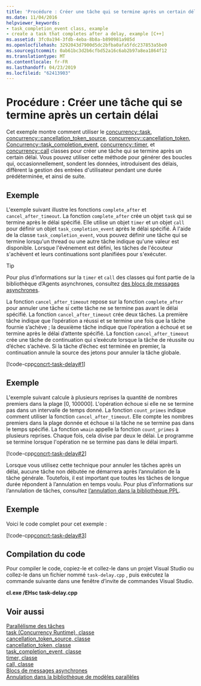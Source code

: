 ```yaml
---
title: 'Procédure : Créer une tâche qui se termine après un certain délai'
ms.date: 11/04/2016
helpviewer_keywords:
- task_completion_event class, example
- create a task that completes after a delay, example [C++]
ms.assetid: 3fc0a194-3fdb-4eba-8b8a-b890981a985d
ms.openlocfilehash: 3292043d7900d5dc2bfba0afa5fdc237853a5be0
ms.sourcegitcommit: 0ab61bc3d2b6cfbd52a16c6ab2b97a8ea1864f12
ms.translationtype: MT
ms.contentlocale: fr-FR
ms.lasthandoff: 04/23/2019
ms.locfileid: "62413903"
---
```

# <a name="how-to-create-a-task-that-completes-after-a-delay"></a>Procédure : Créer une tâche qui se termine après un certain délai

Cet exemple montre comment utiliser le [concurrency::task](../../parallel/concrt/reference/task-class.md), [concurrency::cancellation_token_source](../../parallel/concrt/reference/cancellation-token-source-class.md), [concurrency::cancellation_token](../../parallel/concrt/reference/cancellation-token-class.md), [ Concurrency::task_completion_event](../../parallel/concrt/reference/task-completion-event-class.md), [concurrency::timer](../../parallel/concrt/reference/timer-class.md), et [concurrency::call](../../parallel/concrt/reference/call-class.md) classes pour créer une tâche qui se termine après un certain délai. Vous pouvez utiliser cette méthode pour générer des boucles qui, occasionnellement, sondent les données, introduisent des délais, diffèrent la gestion des entrées d'utilisateur pendant une durée prédéterminée, et ainsi de suite.

## <a name="example"></a>Exemple

L'exemple suivant illustre les fonctions `complete_after` et `cancel_after_timeout`. La fonction `complete_after` crée un objet `task` qui se termine après le délai spécifié. Elle utilise un objet `timer` et un objet `call` pour définir un objet `task_completion_event` après le délai spécifié. À l'aide de la classe `task_completion_event`, vous pouvez définir une tâche qui se termine lorsqu'un thread ou une autre tâche indique qu'une valeur est disponible. Lorsque l'événement est défini, les tâches de l'écouteur s'achèvent et leurs continuations sont planifiées pour s'exécuter.

> [!TIP]
>  Pour plus d’informations sur la `timer` et `call` des classes qui font partie de la bibliothèque d’Agents asynchrones, consultez [des blocs de messages asynchrones](../../parallel/concrt/asynchronous-message-blocks.md).

La fonction `cancel_after_timeout` repose sur la fonction `complete_after` pour annuler une tâche si cette tâche ne se termine pas avant le délai spécifié. La fonction `cancel_after_timeout` crée deux tâches. La première tâche indique que l’opération a réussi et se termine une fois que la tâche fournie s’achève ; la deuxième tâche indique que l’opération a échoué et se termine après le délai d’attente spécifié. La fonction `cancel_after_timeout` crée une tâche de continuation qui s’exécute lorsque la tâche de réussite ou d’échec s’achève. Si la tâche d’échec est terminée en premier, la continuation annule la source des jetons pour annuler la tâche globale.

[!code-cpp[concrt-task-delay#1](../../parallel/concrt/codesnippet/cpp/how-to-create-a-task-that-completes-after-a-delay_1.cpp)]

## <a name="example"></a>Exemple

L'exemple suivant calcule à plusieurs reprises la quantité de nombres premiers dans la plage [0, 100000]. L'opération échoue si elle ne se termine pas dans un intervalle de temps donné. La fonction `count_primes` indique comment utiliser la fonction `cancel_after_timeout`. Elle compte les nombres premiers dans la plage donnée et échoue si la tâche ne se termine pas dans le temps spécifié. La fonction `wmain` appelle la fonction `count_primes` à plusieurs reprises. Chaque fois, cela divise par deux le délai. Le programme se termine lorsque l'opération ne se termine pas dans le délai imparti.

[!code-cpp[concrt-task-delay#2](../../parallel/concrt/codesnippet/cpp/how-to-create-a-task-that-completes-after-a-delay_2.cpp)]

Lorsque vous utilisez cette technique pour annuler les tâches après un délai, aucune tâche non débutée ne démarrera après l’annulation de la tâche générale. Toutefois, il est important que toutes les tâches de longue durée répondent à l’annulation en temps voulu. Pour plus d’informations sur l’annulation de tâches, consultez [l’annulation dans la bibliothèque PPL](cancellation-in-the-ppl.md).

## <a name="example"></a>Exemple

Voici le code complet pour cet exemple :

[!code-cpp[concrt-task-delay#3](../../parallel/concrt/codesnippet/cpp/how-to-create-a-task-that-completes-after-a-delay_3.cpp)]

## <a name="compiling-the-code"></a>Compilation du code

Pour compiler le code, copiez-le et collez-le dans un projet Visual Studio ou collez-le dans un fichier nommé `task-delay.cpp` , puis exécutez la commande suivante dans une fenêtre d’invite de commandes Visual Studio.

**cl.exe /EHsc task-delay.cpp**

## <a name="see-also"></a>Voir aussi

[Parallélisme des tâches](../../parallel/concrt/task-parallelism-concurrency-runtime.md)<br/>
[task (Concurrency Runtime), classe](../../parallel/concrt/reference/task-class.md)<br/>
[cancellation_token_source, classe](../../parallel/concrt/reference/cancellation-token-source-class.md)<br/>
[cancellation_token, classe](../../parallel/concrt/reference/cancellation-token-class.md)<br/>
[task_completion_event, classe](../../parallel/concrt/reference/task-completion-event-class.md)<br/>
[timer, classe](../../parallel/concrt/reference/timer-class.md)<br/>
[call, classe](../../parallel/concrt/reference/call-class.md)<br/>
[Blocs de messages asynchrones](../../parallel/concrt/asynchronous-message-blocks.md)<br/>
[Annulation dans la bibliothèque de modèles parallèles](cancellation-in-the-ppl.md)
